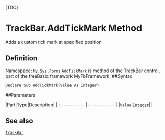 [TOC]
# TrackBar.AddTickMark Method
Adds a custom tick mark at specified position
## Definition
Namespace: [`My.Sys.Forms`](My.Sys.Forms.md)
`AddTickMark` is method of the TrackBar control, part of the freeBasic framework MyFbFramework.
##Syntax
```freeBasic
Declare Sub AddTickMark(Value As Integer)
```

##Parameters

|Part|Type|Description|
| :------------ | :------------ |
|`Value`|[`Integer`]("https://www.freebasic.net/wiki/KeyPgInteger")||
## See also
[`TrackBar`](TrackBar.md)
